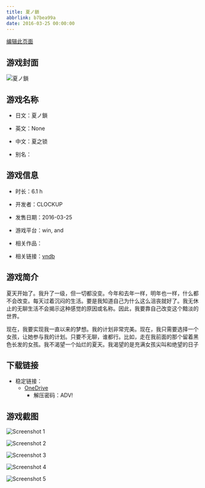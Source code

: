 ```yaml
---
title: 夏ノ鎖
abbrlink: b7bea99a
date: 2016-03-25 00:00:00
---
```

[编辑此页面](https://github.com/ACG-3/ADV3-source/blob/main/source/_posts/games/%E5%A4%8F%E3%83%8E%E9%8E%96.md)

## 游戏封面

![夏ノ鎖](https://pan.timero.xyz/onedrive/img_lib_001/%E5%A4%8F%E3%83%8E%E9%8E%96_cover.avif)


## 游戏名称

- 日文：夏ノ鎖
- 英文：None
- 中文：夏之锁

- 别名：


## 游戏信息

- 时长：6.1 h
- 开发者：CLOCKUP
- 发售日期：2016-03-25
- 游戏平台：win, and
- 相关作品：

- 相关链接：[vndb](https://vndb.org/v18806)


## 游戏简介

夏天开始了。我升了一级，但一切都没变。今年和去年一样，明年也一样，什么都不会改变。每天过着沉闷的生活。要是我知道自己为什么这么沮丧就好了。我无休止的无聊生活不会揭示这种感觉的原因或名称。因此，我要靠自己改变这个黯淡的世界。

现在，我要实现我一直以来的梦想。我的计划非常完美。现在，我只需要选择一个女孩，让她参与我的计划。只要不无聊，谁都行。比如，走在我前面的那个留着黑色长发的女孩。我不渴望一个灿烂的夏天。我渴望的是充满女孩尖叫和绝望的日子




## 下载链接

- 稳定链接：
    - [OneDrive](https://pan.timero.xyz/onedrive/adv_lib_001/%E5%A4%8F%E3%83%8E%E9%8E%96)
        - 解压密码：ADV!



## 游戏截图


![Screenshot 1](https://pan.timero.xyz/onedrive/img_lib_001/%E5%A4%8F%E3%83%8E%E9%8E%96_Screenshot_1.avif)

![Screenshot 2](https://pan.timero.xyz/onedrive/img_lib_001/%E5%A4%8F%E3%83%8E%E9%8E%96_Screenshot_2.avif)

![Screenshot 3](https://pan.timero.xyz/onedrive/img_lib_001/%E5%A4%8F%E3%83%8E%E9%8E%96_Screenshot_3.avif)

![Screenshot 4](https://pan.timero.xyz/onedrive/img_lib_001/%E5%A4%8F%E3%83%8E%E9%8E%96_Screenshot_4.avif)

![Screenshot 5](https://pan.timero.xyz/onedrive/img_lib_001/%E5%A4%8F%E3%83%8E%E9%8E%96_Screenshot_5.avif)

